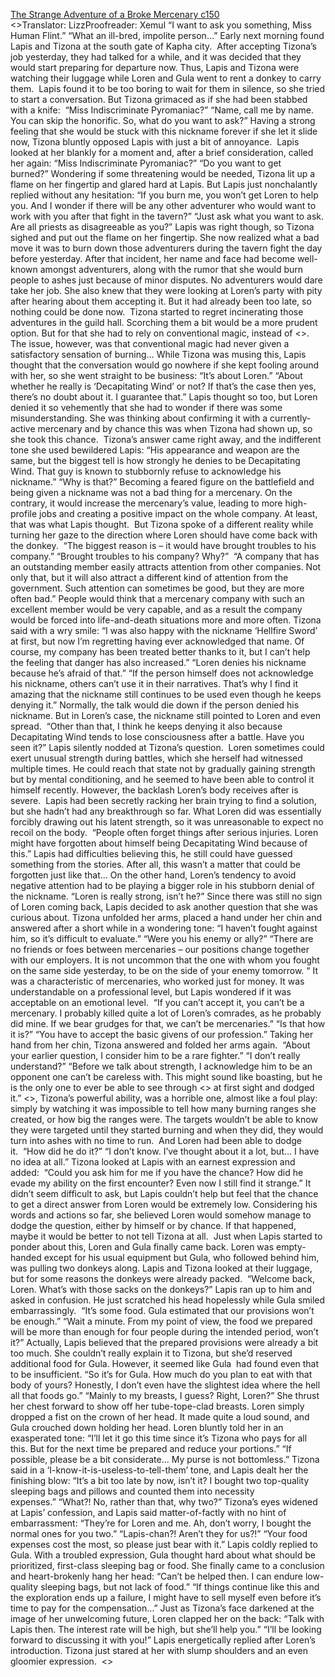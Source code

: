 [The Strange Adventure of a Broke Mercenary c150](https://www.divinedaolibrary.com/the-strange-adventure-of-a-broke-mercenary-chapter-150-from-idle-talk-to-preparation/)
<br/><<Previous Chapter Index Next Chapter>>Translator: LizzProofreader: Xemul “I want to ask you something, Miss Human Flint.” “What an ill-bred, impolite person…” Early next morning found Lapis and Tizona at the south gate of Kapha city.  After accepting Tizona’s job yesterday, they had talked for a while, and it was decided that they would start preparing for departure now. Thus, Lapis and Tizona were watching their luggage while Loren and Gula went to rent a donkey to carry them.  Lapis found it to be too boring to wait for them in silence, so she tried to start a conversation. But Tizona grimaced as if she had been stabbed with a knife:  “Miss Indiscriminate Pyromaniac?” “Name, call me by name. You can skip the honorific. So, what do you want to ask?” Having a strong feeling that she would be stuck with this nickname forever if she let it slide now, Tizona bluntly opposed Lapis with just a bit of annoyance.  Lapis looked at her blankly for a moment and, after a brief consideration, called her again: “Miss Indiscriminate Pyromaniac?” “Do you want to get burned?” Wondering if some threatening would be needed, Tizona lit up a flame on her fingertip and glared hard at Lapis. But Lapis just nonchalantly replied without any hesitation: “If you burn me, you won’t get Loren to help you. And I wonder if there will be any other adventurer who would want to work with you after that fight in the tavern?” “Just ask what you want to ask. Are all priests as disagreeable as you?” Lapis was right though, so Tizona sighed and put out the flame on her fingertip. She now realized what a bad move it was to burn down those adventurers during the tavern fight the day before yesterday. After that incident, her name and face had become well-known amongst adventurers, along with the rumor that she would burn people to ashes just because of minor disputes. No adventurers would dare take her job. She also knew that they were looking at Loren’s party with pity after hearing about them accepting it. But it had already been too late, so nothing could be done now.  Tizona started to regret incinerating those adventures in the guild hall. Scorching them a bit would be a more prudent option. But for that she had to rely on conventional magic, instead of <<Roast>>. The issue, however, was that conventional magic had never given a satisfactory sensation of burning… While Tizona was musing this, Lapis thought that the conversation would go nowhere if she kept fooling around with her, so she went straight to be business: “It’s about Loren.” “About whether he really is ‘Decapitating Wind’ or not? If that’s the case then yes, there’s no doubt about it. I guarantee that.” Lapis thought so too, but Loren denied it so vehemently that she had to wonder if there was some misunderstanding. She was thinking about confirming it with a currently-active mercenary and by chance this was when Tizona had shown up, so she took this chance.  Tizona’s answer came right away, and the indifferent tone she used bewildered Lapis: “His appearance and weapon are the same, but the biggest tell is how strongly he denies to be Decapitating Wind. That guy is known to stubbornly refuse to acknowledge his nickname.” “Why is that?” Becoming a feared figure on the battlefield and being given a nickname was not a bad thing for a mercenary. On the contrary, it would increase the mercenary’s value, leading to more high-profile jobs and creating a positive impact on the whole company. At least, that was what Lapis thought.  But Tizona spoke of a different reality while turning her gaze to the direction where Loren should have come back with the donkey.  “The biggest reason is – it would have brought troubles to his company.” “Brought troubles to his company? Why?”  “A company that has an outstanding member easily attracts attention from other companies. Not only that, but it will also attract a different kind of attention from the government. Such attention can sometimes be good, but they are more often bad.” People would think that a mercenary company with such an excellent member would be very capable, and as a result the company would be forced into life-and-death situations more and more often. Tizona said with a wry smile: “I was also happy with the nickname ‘Hellfire Sword’ at first, but now I’m regretting having ever acknowledged that name. Of course, my company has been treated better thanks to it, but I can’t help the feeling that danger has also increased.” “Loren denies his nickname because he’s afraid of that.” “If the person himself does not acknowledge his nickname, others can’t use it in their narratives. That’s why I find it amazing that the nickname still continues to be used even though he keeps denying it.” Normally, the talk would die down if the person denied his nickname. But in Loren’s case, the nickname still pointed to Loren and even spread.  “Other than that, I think he keeps denying it also because Decapitating Wind tends to lose consciousness after a battle. Have you seen it?” Lapis silently nodded at Tizona’s question.  Loren sometimes could exert unusual strength during battles, which she herself had witnessed multiple times. He could reach that state not by gradually gaining strength but by mental conditioning, and he seemed to have been able to control it himself recently. However, the backlash Loren’s body receives after is severe.  Lapis had been secretly racking her brain trying to find a solution, but she hadn’t had any breakthrough so far. What Loren did was essentially forcibly drawing out his latent strength, so it was unreasonable to expect no recoil on the body.  “People often forget things after serious injuries. Loren might have forgotten about himself being Decapitating Wind because of this.” Lapis had difficulties believing this, he still could have guessed something from the stories. After all, this wasn’t a matter that could be forgotten just like that… On the other hand, Loren’s tendency to avoid negative attention had to be playing a bigger role in his stubborn denial of the nickname. “Loren is really strong, isn’t he?” Since there was still no sign of Loren coming back, Lapis decided to ask another question that she was curious about. Tizona unfolded her arms, placed a hand under her chin and answered after a short while in a wondering tone: “I haven’t fought against him, so it’s difficult to evaluate.” “Were you his enemy or ally?” “There are no friends or foes between mercenaries – our positions change together with our employers. It is not uncommon that the one with whom you fought on the same side yesterday, to be on the side of your enemy tomorrow. “ It was a characteristic of mercenaries, who worked just for money. It was understandable on a professional level, but Lapis wondered if it was acceptable on an emotional level.  “If you can’t accept it, you can’t be a mercenary. I probably killed quite a lot of Loren’s comrades, as he probably did mine. If we bear grudges for that, we can’t be mercenaries.” “Is that how it is?” “You have to accept the basic givens of our profession.” Taking her hand from her chin, Tizona answered and folded her arms again.  “About your earlier question, I consider him to be a rare fighter.” “I don’t really understand?” “Before we talk about strength, I acknowledge him to be an opponent one can’t be careless with. This might sound like boasting, but he is the only one to ever be able to see through <<Roast>> at first sight and dodged it.” <<Roast>>, Tizona’s powerful ability, was a horrible one, almost like a foul play: simply by watching it was impossible to tell how many burning ranges she created, or how big the ranges were. The targets wouldn’t be able to know they were targeted until they started burning and when they did, they would turn into ashes with no time to run.  And Loren had been able to dodge it.  “How did he do it?” “I don’t know. I’ve thought about it a lot, but… I have no idea at all.” Tizona looked at Lapis with an earnest expression and added:  “Could you ask him for me if you have the chance? How did he evade my ability on the first encounter? Even now I still find it strange.” It didn’t seem difficult to ask, but Lapis couldn’t help but feel that the chance to get a direct answer from Loren would be extremely low. Considering his words and actions so far, she believed Loren would somehow manage to dodge the question, either by himself or by chance. If that happened, maybe it would be better to not tell Tizona at all.  Just when Lapis started to ponder about this, Loren and Gula finally came back. Loren was empty-handed except for his usual equipment but Gula, who followed behind him, was pulling two donkeys along. Lapis and Tizona looked at their luggage, but for some reasons the donkeys were already packed.  “Welcome back, Loren. What’s with those sacks on the donkeys?” Lapis ran up to him and asked in confusion. He just scratched his head hopelessly while Gula smiled embarrassingly.  “It’s some food. Gula estimated that our provisions won’t be enough.” “Wait a minute. From my point of view, the food we prepared will be more than enough for four people during the intended period, won’t it?” Actually, Lapis believed that the prepared provisions were already a bit too much. She couldn’t really explain it to Tizona, but she’d reserved additional food for Gula. However, it seemed like Gula  had found even that to be insufficient. “So it’s for Gula. How much do you plan to eat with that body of yours? Honestly, I don’t even have the slightest idea where the hell all that foods go.” “Mainly to my breasts, I guess? Right, Loren?” She thrust her chest forward to show off her tube-tope-clad breasts. Loren simply dropped a fist on the crown of her head. It made quite a loud sound, and Gula crouched down holding her head. Loren bluntly told her in an exasperated tone: “I’ll let it go this time since it’s Tizona who pays for all this. But for the next time be prepared and reduce your portions.” “If possible, please be a bit considerate… My purse is not bottomless.” Tizona said in a ‘I-know-it-is-useless-to-tell-them’ tone, and Lapis dealt her the finishing blow: “It’s a bit too late by now, isn’t it? I bought two top-quality sleeping bags and pillows and counted them into necessity expenses.” “What?! No, rather than that, why two?” Tizona’s eyes widened at Lapis’ confession, and Lapis said matter-of-factly with no hint of embarrassment: “They’re for Loren and me. Ah, don’t worry, I bought the normal ones for you two.” “Lapis-chan?! Aren’t they for us?!” “Your food expenses cost the most, so please just bear with it.” Lapis coldly replied to Gula. With a troubled expression, Gula thought hard about what should be prioritized, first-class sleeping bag or food. She finally came to a conclusion and heart-brokenly hang her head: “Can’t be helped then. I can endure low-quality sleeping bags, but not lack of food.” “If things continue like this and the exploration ends up a failure, I might have to sell myself even before it’s time to pay for the compensation…” Just as Tizona’s face darkened at the image of her unwelcoming future, Loren clapped her on the back: “Talk with Lapis then. The interest rate will be high, but she’ll help you.” “I’ll be looking forward to discussing it with you!” Lapis energetically replied after Loren’s introduction. Tizona just stared at her with slump shoulders and an even gloomier expression.  <<Previous Chapter Index Next Chapter>>  